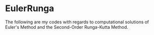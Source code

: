 # EulerRunga
The following are my codes with regards to computational solutions of Euler's Method and the Second-Order Runga-Kutta Method.
